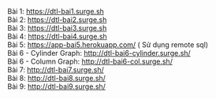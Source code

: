 Bài 1: https://dtl-bai1.surge.sh<br>
Bài 2: https://dtl-bai2.surge.sh<br>
Bài 3: https://dtl-bai3.surge.sh<br>
Bài 4: https://dtl-bai4.surge.sh<br>
Bài 5: https://app-bai5.herokuapp.com/ ( Sử dụng remote sql)<br>
Bài 6 - Cylinder Graph: http://dtl-bai6-cylinder.surge.sh/<br>
Bài 6 - Column Graph: http://dtl-bai6-col.surge.sh/<br>
Bài 7: http://dtl-bai7.surge.sh/<br>
Bài 8: http://dtl-bai8.surge.sh/<br>
Bài 9: http://dtl-bai9.surge.sh/
